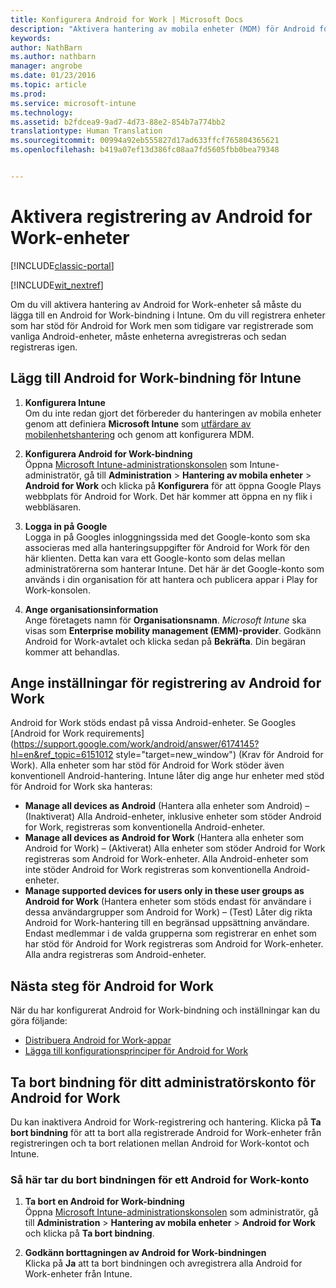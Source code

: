 ```yaml
---
title: Konfigurera Android for Work | Microsoft Docs
description: "Aktivera hantering av mobila enheter (MDM) för Android for Work-enheter med Microsoft Intune."
keywords: 
author: NathBarn
ms.author: nathbarn
manager: angrobe
ms.date: 01/23/2016
ms.topic: article
ms.prod: 
ms.service: microsoft-intune
ms.technology: 
ms.assetid: b2fdcea9-9ad7-4d73-88e2-854b7a774bb2
translationtype: Human Translation
ms.sourcegitcommit: 00994a92eb555827d17ad633ffcf765804365621
ms.openlocfilehash: b419a07ef13d386fc08aa7fd5605fbb0bea79348


---
```


# <a name="enable-enrollment-of-android-for-work-devices"></a>Aktivera registrering av Android for Work-enheter

[!INCLUDE[classic-portal](../includes/classic-portal.md)]

[!INCLUDE[wit_nextref](../includes/afw_rollout_disclaimer.md)]

Om du vill aktivera hantering av Android for Work-enheter så måste du lägga till en Android for Work-bindning i Intune. Om du vill registrera enheter som har stöd för Android for Work men som tidigare var registrerade som vanliga Android-enheter, måste enheterna avregistreras och sedan registreras igen.

## <a name="add-android-for-work-binding-for-intune"></a>Lägg till Android for Work-bindning för Intune

1. **Konfigurera Intune**<br>
Om du inte redan gjort det förbereder du hanteringen av mobila enheter genom att definiera **Microsoft Intune** som [utfärdare av mobilenhetshantering](https://docs.microsoft.com/intune/get-started/start-with-a-paid-subscription-to-microsoft-intune-step-8#enable-device-enrollment) och genom att konfigurera MDM.

2. **Konfigurera Android for Work-bindning**<br>
    Öppna [Microsoft Intune-administrationskonsolen](http://manage.microsoft.com) som Intune-administratör, gå till **Administration** &gt; **Hantering av mobila enheter** &gt; **Android for Work** och klicka på **Konfigurera** för att öppna Google Plays webbplats för Android for Work. Det här kommer att öppna en ny flik i webbläsaren.

3. **Logga in på Google**<br>
   Logga in på Googles inloggningssida med det Google-konto som ska associeras med alla hanteringsuppgifter för Android for Work för den här klienten. Detta kan vara ett Google-konto som delas mellan administratörerna som hanterar Intune. Det här är det Google-konto som används i din organisation för att hantera och publicera appar i Play for Work-konsolen.

4. **Ange organisationsinformation**<br>
   Ange företagets namn för **Organisationsnamn**. *Microsoft Intune* ska visas som **Enterprise mobility management (EMM)-provider**. Godkänn Android for Work-avtalet och klicka sedan på **Bekräfta**. Din begäran kommer att behandlas.

## <a name="specify-android-for-work-enrollment-settings"></a>Ange inställningar för registrering av Android for Work
   Android for Work stöds endast på vissa Android-enheter. Se Googles [Android for Work requirements](https://support.google.com/work/android/answer/6174145?hl=en&ref_topic=6151012 style="target=new_window") (Krav för Android for Work).  Alla enheter som har stöd för Android for Work stöder även konventionell Android-hantering.  Intune låter dig ange hur enheter med stöd för Android for Work ska hanteras:

   - **Manage all devices as Android** (Hantera alla enheter som Android) – (Inaktiverat) Alla Android-enheter, inklusive enheter som stöder Android for Work, registreras som konventionella Android-enheter.
   - **Manage all devices as Android for Work** (Hantera alla enheter som Android for Work) – (Aktiverat) Alla enheter som stöder Android for Work registreras som Android for Work-enheter. Alla Android-enheter som inte stöder Android for Work registreras som konventionella Android-enheter.
   - **Manage supported devices for users only in these user groups as Android for Work** (Hantera enheter som stöds endast för användare i dessa användargrupper som Android for Work) – (Test) Låter dig rikta Android for Work-hantering till en begränsad uppsättning användare. Endast medlemmar i de valda grupperna som registrerar en enhet som har stöd för Android for Work registreras som Android for Work-enheter. Alla andra registreras som Android-enheter.

## <a name="next-steps-for-android-for-work"></a>Nästa steg för Android for Work
När du har konfigurerat Android for Work-bindning och inställningar kan du göra följande:
- [Distribuera Android for Work-appar](android-for-work-apps.md)
- [Lägga till konfigurationsprinciper för Android for Work](android-for-work-policy-settings-in-microsoft-intune.md)

## <a name="unbinding-your-android-for-work-administrative-account"></a>Ta bort bindning för ditt administratörskonto för Android for Work

Du kan inaktivera Android for Work-registrering och hantering. Klicka på **Ta bort bindning** för att ta bort alla registrerade Android for Work-enheter från registreringen och ta bort relationen mellan Android for Work-kontot och Intune.

### <a name="how-to-unbind-an-android-for-work-account"></a>Så här tar du bort bindningen för ett Android for Work-konto

1. **Ta bort en Android for Work-bindning**<br>
    Öppna [Microsoft Intune-administrationskonsolen](http://manage.microsoft.com) som administratör, gå till **Administration** &gt; **Hantering av mobila enheter** &gt; **Android for Work** och klicka på **Ta bort bindning**.

2. **Godkänn borttagningen av Android for Work-bindningen**<br>
  Klicka på **Ja** att ta bort bindningen och avregistrera alla Android for Work-enheter från Intune.



<!--HONumber=Jan17_HO4-->


